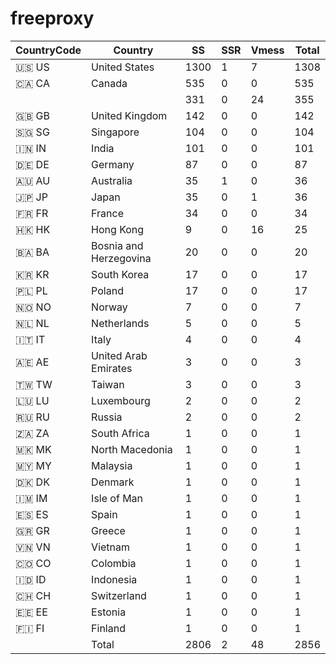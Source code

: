 # freeproxy

|CountryCode|Country|SS|SSR|Vmess|Total|
|  ----  | ----  |  ----  | ----  |  ----  | ----  |
|🇺🇸 US|United States|1300|1|7|1308|
|🇨🇦 CA|Canada|535|0|0|535|
| ||331|0|24|355|
|🇬🇧 GB|United Kingdom|142|0|0|142|
|🇸🇬 SG|Singapore|104|0|0|104|
|🇮🇳 IN|India|101|0|0|101|
|🇩🇪 DE|Germany|87|0|0|87|
|🇦🇺 AU|Australia|35|1|0|36|
|🇯🇵 JP|Japan|35|0|1|36|
|🇫🇷 FR|France|34|0|0|34|
|🇭🇰 HK|Hong Kong|9|0|16|25|
|🇧🇦 BA|Bosnia and Herzegovina|20|0|0|20|
|🇰🇷 KR|South Korea|17|0|0|17|
|🇵🇱 PL|Poland|17|0|0|17|
|🇳🇴 NO|Norway|7|0|0|7|
|🇳🇱 NL|Netherlands|5|0|0|5|
|🇮🇹 IT|Italy|4|0|0|4|
|🇦🇪 AE|United Arab Emirates|3|0|0|3|
|🇹🇼 TW|Taiwan|3|0|0|3|
|🇱🇺 LU|Luxembourg|2|0|0|2|
|🇷🇺 RU|Russia|2|0|0|2|
|🇿🇦 ZA|South Africa|1|0|0|1|
|🇲🇰 MK|North Macedonia|1|0|0|1|
|🇲🇾 MY|Malaysia|1|0|0|1|
|🇩🇰 DK|Denmark|1|0|0|1|
|🇮🇲 IM|Isle of Man|1|0|0|1|
|🇪🇸 ES|Spain|1|0|0|1|
|🇬🇷 GR|Greece|1|0|0|1|
|🇻🇳 VN|Vietnam|1|0|0|1|
|🇨🇴 CO|Colombia|1|0|0|1|
|🇮🇩 ID|Indonesia|1|0|0|1|
|🇨🇭 CH|Switzerland|1|0|0|1|
|🇪🇪 EE|Estonia|1|0|0|1|
|🇫🇮 FI|Finland|1|0|0|1|
||Total|2806|2|48|2856|
